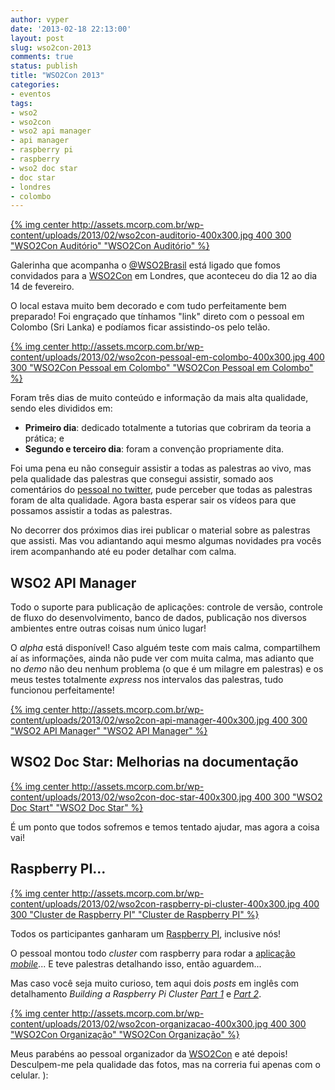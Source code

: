 ```yaml
---
author: vyper
date: '2013-02-18 22:13:00'
layout: post
slug: wso2con-2013
comments: true
status: publish
title: "WSO2Con 2013"
categories:
- eventos
tags:
- wso2
- wso2con
- wso2 api manager
- api manager
- raspberry pi
- raspberry
- wso2 doc star
- doc star
- londres
- colombo
---
```


[{% img center http://assets.mcorp.com.br/wp-content/uploads/2013/02/wso2con-auditorio-400x300.jpg 400 300 "WSO2Con Auditório" "WSO2Con Auditório" %}](http://assets.mcorp.com.br/wp-content/uploads/2013/02/wso2con-auditorio.jpg)

Galerinha que acompanha o [@WSO2Brasil](http://twitter.com/wso2brasil) está ligado que fomos convidados para a [WSO2Con](http://wso2con.com) em Londres, que aconteceu do dia 12 ao dia 14 de fevereiro.

O local estava muito bem decorado e com tudo perfeitamente bem preparado! Foi engraçado que tínhamos "link" direto com o pessoal em Colombo (Sri Lanka) e podíamos ficar assistindo-os pelo telão.

[{% img center http://assets.mcorp.com.br/wp-content/uploads/2013/02/wso2con-pessoal-em-colombo-400x300.jpg 400 300 "WSO2Con Pessoal em Colombo" "WSO2Con Pessoal em Colombo" %}](http://assets.mcorp.com.br/wp-content/uploads/2013/02/wso2con-pessoal-em-colombo.jpg)

Foram três dias de muito conteúdo e informação da mais alta qualidade, sendo eles divididos em:

  * **Primeiro dia**: dedicado totalmente a tutorias que cobriram da teoria a prática; e
  * **Segundo e terceiro dia**: foram a convenção propriamente dita.

Foi uma pena eu não conseguir assistir a todas as palestras ao vivo, mas pela qualidade das palestras que consegui assistir, somado aos comentários do [pessoal no twitter](http://twitter.com/vyper/wso2), pude perceber que todas as palestras foram de alta qualidade. Agora basta esperar sair os vídeos para que possamos assistir a todas as palestras.

No decorrer dos próximos dias irei publicar o material sobre as palestras que assisti. Mas vou adiantando aqui mesmo algumas novidades pra vocês irem acompanhando até eu poder detalhar com calma.

## WSO2 API Manager

Todo o suporte para publicação de aplicações: controle de versão, controle de fluxo do desenvolvimento, banco de dados, publicação nos diversos ambientes entre outras coisas num único lugar!

O _alpha_ está disponível! Caso alguém teste com mais calma, compartilhem aí as informações, ainda não pude ver com muita calma, mas adianto que no _demo_ não deu nenhum problema (o que é um milagre em palestras) e os meus testes totalmente _express_ nos intervalos das palestras, tudo funcionou perfeitamente!

[{% img center http://assets.mcorp.com.br/wp-content/uploads/2013/02/wso2con-api-manager-400x300.jpg 400 300 "WSO2 API Manager" "WSO2 API Manager" %}](http://assets.mcorp.com.br/wp-content/uploads/2013/02/wso2con-api-manager.jpg)

## WSO2 Doc Star: Melhorias na documentação

[{% img center http://assets.mcorp.com.br/wp-content/uploads/2013/02/wso2con-doc-star-400x300.jpg 400 300 "WSO2 Doc Start" "WSO2 Doc Star" %}](http://assets.mcorp.com.br/wp-content/uploads/2013/02/wso2con-doc-star.jpg)

É um ponto que todos sofremos e temos tentado ajudar, mas agora a coisa vai!

## Raspberry PI...

[{% img center http://assets.mcorp.com.br/wp-content/uploads/2013/02/wso2con-raspberry-pi-cluster-400x300.jpg 400 300 "Cluster de Raspberry PI" "Cluster de Raspberry PI" %}](http://assets.mcorp.com.br/wp-content/uploads/2013/02/wso2con-raspberry-pi-cluster.jpg)

Todos os participantes ganharam um [Raspberry PI](http://www.raspberrypi.org/), inclusive nós!

O pessoal montou todo _cluster_ com raspberry para rodar a [aplicação _mobile_](http://wso2con.com/m)... E teve palestras detalhando isso, então aguardem...

Mas caso você seja muito curioso, tem aqui dois _posts_ em inglês com detalhamento _Building a Raspberry Pi Cluster [Part 1](http://blog.afkham.org/2013/01/raspberry-pi-control-center.html)_ e _[Part 2](http://blog.afkham.org/2013/02/building-raspberry-pi-cluster-part-2.html)_.

[{% img center http://assets.mcorp.com.br/wp-content/uploads/2013/02/wso2con-organizacao-400x300.jpg 400 300 "WSO2Con Organização" "WSO2Con Organização" %}](http://assets.mcorp.com.br/wp-content/uploads/2013/02/wso2con-organizacao.jpg)

Meus parabéns ao pessoal organizador da [WSO2Con](http://wso2con.com) e até depois! Desculpem-me pela qualidade das fotos, mas na correria fui apenas com o celular. ):